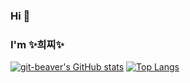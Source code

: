 ### Hi 👋
### I'm ✨희찌✨

[![git-beaver's GitHub stats](https://github-readme-stats.vercel.app/api?username=git-beaver&count_private=true&show_icons=true&theme=bue_fy)](https://github.com/anuraghazra/github-readme-stats)
[![Top Langs](https://github-readme-stats.vercel.app/api/top-langs/?username=git-beaver&layout=compact)](https://github.com/anuraghazra/github-readme-stats)

<!--
**git-beaver/git-beaver** is a ✨ _special_ ✨ repository because its `README.md` (this file) appears on your GitHub profile.



Here are some ideas to get you started:

- 🔭 I’m currently working on ...
- 🌱 I’m currently learning ...
- 👯 I’m looking to collaborate on ...
- 🤔 I’m looking for help with ...
- 💬 Ask me about ...
- 📫 How to reach me: ...
- 😄 Pronouns: ...
- ⚡ Fun fact: ...
-->
